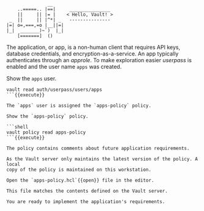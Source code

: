 ```
               __
    ..=====.. |==|     _______________
    ||     || |= |    < Hello, Vault! >
 _  ||     || |^*| _   ---------------
|=| o=,===,=o |__||=|
|_|  _______)~`)  |_|
    [=======]  ()
```

The application, or app, is a non-human client that requires API keys, database
credentials, and encryption-as-a-service. An app typically authenticates through
an *approle*. To make exploration easier *userpass* is enabled and the user name
`apps` was created.

Show the `apps` user.

```shell
vault read auth/userpass/users/apps
```{{execute}}

The `apps` user is assigned the `apps-policy` policy.

Show the `apps-policy` policy.

```shell
vault policy read apps-policy
```{{execute}}

The policy contains comments about future application requirements.

As the Vault server only maintains the latest version of the policy. A local
copy of the policy is maintained on this workstation.

Open the `apps-policy.hcl`{{open}} file in the editor.

This file matches the contents defined on the Vault server.

You are ready to implement the application's requirements.
